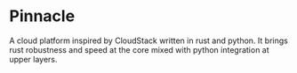 # Pinnacle

A cloud platform inspired by CloudStack written in rust and python. It brings rust robustness and speed at the core mixed with python integration at upper layers.   
